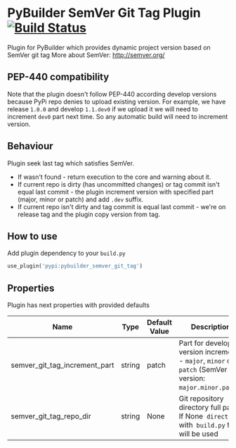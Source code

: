 PyBuilder SemVer Git Tag Plugin [![Build Status](https://travis-ci.org/AlexeySanko/pybuilder_semver_git_tag.svg?branch=master)](https://travis-ci.org/AlexeySanko/pybuilder_semver_git_tag)
=======================

Plugin for PyBuilder which provides dynamic project version based on SemVer git tag
More about SemVer: http://semver.org/

PEP-440 compatibility
---------------------

Note that the plugin doesn't follow PEP-440 according develop versions because PyPi repo denies to upload existing version.
For example, we have release `1.0.0` and develop `1.1.dev0` if we upload it we will need to increment `dev0` part next time. So any automatic build will need to increment version.

Behaviour
---------
Plugin seek last tag which satisfies SemVer.
* If wasn't found - return execution to the core and warning about it.
* If current repo is dirty (has uncommitted changes) or tag commit isn't equal last commit - the plugin increment version with specified part (major, minor or patch) and add `.dev` suffix.
* If current repo isn't dirty and tag commit is equal last commit - we're on release tag and the plugin copy version from tag.

How to use
----------

Add plugin dependency to your `build.py`
```python
use_plugin('pypi:pybuilder_semver_git_tag')
```

Properties
----------

Plugin has next properties with provided defaults

| Name | Type | Default Value | Description |
| --- | --- | --- | --- |
| semver_git_tag_increment_part | string | patch | Part for develop version increment - `major`, `minor` or `patch` (SemVer version: `major.minor.patch`) |
| semver_git_tag_repo_dir | string | None | Git repository directory full path. If None` directory` with` build.py` file will be used |
